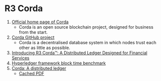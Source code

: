 R3 Corda
========

1. [Official home page of Corda](https://www.corda.net/)
    - Corda is an open source blockchain project, designed for business from the start.
1. [Corda GitHub project](https://github.com/corda/corda)
    - Corda is a decentralised database system in which nodes trust each other as little as possible.
2. [Introducing R3 Corda™: A Distributed Ledger Designed for Financial Services](http://www.r3cev.com/blog/2016/4/4/introducing-r3-corda-a-distributed-ledger-designed-for-financial-services)
3. [Hyperledger framework block time benchmark](https://stackoverflow.com/questions/44361995/hyperledger-framework-block-time-benchmark)
4. [Corda: A distributed ledger](https://docs.corda.net/_static/corda-technical-whitepaper.pdf)
    - [Cached PDF](corda-technical-whitepaper.pdf)
